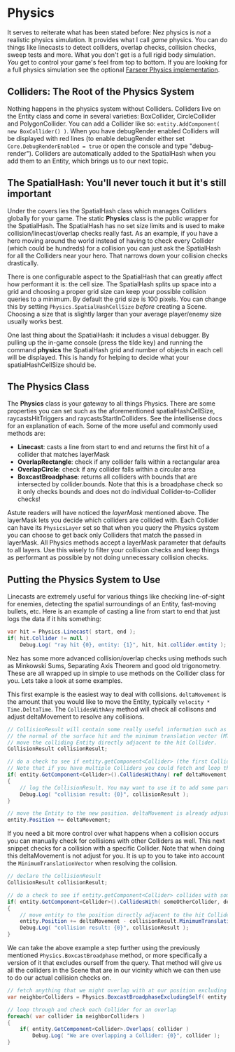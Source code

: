 # Physics

It serves to reiterate what has been stated before: Nez physics is _not_ a realistic physics simulation. It provides what I call _game_ physics. You can do things like linecasts to detect colliders, overlap checks, collision checks, sweep tests and more. What you don't get is a full rigid body simulation. _You_ get to control your game's feel from top to bottom. If you are looking for a full physics simulation see the optional [Farseer Physics implementation](FarseerPhysics.md).

## Colliders: The Root of the Physics System

Nothing happens in the physics system without Colliders. Colliders live on the Entity class and come in several varieties: BoxCollider, CircleCollider and PolygonCollider. You can add a Collider like so: `entity.AddComponent( new BoxCollider() )`. When you have debugRender enabled Colliders will be displayed with red lines \(to enable debugRender either set `Core.DebugRenderEnabled = true` or open the console and type "debug-render"\). Colliders are automatically added to the SpatialHash when you add them to an Entity, which brings us to our next topic.

## The SpatialHash: You'll never touch it but it's still important

Under the covers lies the SpatialHash class which manages Colliders globally for your game. The static **Physics** class is the public wrapper for the SpatialHash. The SpatialHash has no set size limits and is used to make collision/linecast/overlap checks really fast. As an example, if you have a hero moving around the world instead of having to check every Collider \(which could be hundreds\) for a collision you can just ask the SpatialHash for all the Colliders near your hero. That narrows down your collision checks drastically.

There is one configurable aspect to the SpatialHash that can greatly affect how performant it is: the cell size. The SpatialHash splits up space into a grid and choosing a proper grid size can keep your possible collision queries to a minimum. By default the grid size is 100 pixels. You can change this by setting `Physics.SpatialHashCellSize` _before_ creating a Scene. Choosing a size that is slightly larger than your average player/enemy size usually works best.

One last thing about the SpatialHash: it includes a visual debugger. By pulling up the in-game console \(press the tilde key\) and running the command **physics** the SpatialHash grid and number of objects in each cell will be displayed. This is handy for helping to decide what your spatialHashCellSize should be.

## The Physics Class

The **Physics** class is your gateway to all things Physics. There are some properties you can set such as the aforementioned spatialHashCellSize, raycastsHitTriggers and raycastsStartInColliders. See the intellisense docs for an explanation of each. Some of the more useful and commonly used methods are:

* **Linecast**: casts a line from start to end and returns the first hit of a collider that matches layerMask
* **OverlapRectangle**: check if any collider falls within a rectangular area
* **OverlapCircle**: check if any collider falls within a circular area
* **BoxcastBroadphase**: returns all colliders with bounds that are intersected by collider.bounds. Note that this is a broadphase check so it only checks bounds and does not do individual Collider-to-Collider checks!

Astute readers will have noticed the _layerMask_ mentioned above. The layerMask lets you decide which colliders are collided with. Each Collider can have its `PhysicsLayer` set so that when you query the Physics system you can choose to get back only Colliders that match the passed in layerMask. All Physics methods accept a layerMask parameter that defaults to all layers. Use this wisely to filter your collision checks and keep things as performant as possible by not doing unnecessary collision checks.

## Putting the Physics System to Use

Linecasts are extremely useful for various things like checking line-of-sight for enemies, detecting the spatial surroundings of an Entity, fast-moving bullets, etc. Here is an example of casting a line from start to end that just logs the data if it hits something:

```csharp
var hit = Physics.Linecast( start, end );
if( hit.Collider != null )
    Debug.Log( "ray hit {0}, entity: {1}", hit, hit.collider.entity );
```

Nez has some more advanced collision/overlap checks using methods such as Minkowski Sums, Separating Axis Theorem and good old trigonometry. These are all wrapped up in simple to use methods on the Collider class for you. Lets take a look at some examples.

This first example is the easiest way to deal with collisions. `deltaMovement` is the amount that you would like to move the Entity, typically `velocity * Time.DeltaTime`. The `CollidesWithAny` method will check all collisons and adjust deltaMovement to resolve any collisions.

```csharp
// CollisionResult will contain some really useful information such as the Collider that was hit,
// the normal of the surface hit and the minimum translation vector (MTV). The MTV can be used to
// move the colliding Entity directly adjacent to the hit Collider.
CollisionResult collisionResult;

// do a check to see if entity.getComponent<Collider> (the first Collider on the Entity) collides with any other Colliders in the Scene
// Note that if you have multiple Colliders you could fetch and loop through them instead of only checking the first one.
if( entity.GetComponent<Collider>().CollidesWithAny( ref deltaMovement, out collisionResult ) )
{
    // log the CollisionResult. You may want to use it to add some particle effects or anything else relevant to your game.
    Debug.Log( "collision result: {0}", collisionResult );
}

// move the Entity to the new position. deltaMovement is already adjusted to resolve collisions for us.
entity.Position += deltaMovement;
```

If you need a bit more control over what happens when a collision occurs you can manually check for collisions with other Colliders as well. This next snippet checks for a collision with a specific Collider. Note that when doing this deltaMovement is not adjust for you. It is up to you to take into account the `MinimumTranslationVector` when resolving the collision.

```csharp
// declare the CollisionResult
CollisionResult collisionResult;

// do a check to see if entity.getComponent<Collider> collides with someOtherCollider
if( entity.GetComponent<Collider>().CollidesWith( someOtherCollider, deltaMovement, out collisionResult ) )
{
    // move entity to the position directly adjacent to the hit Collider then log the CollisionResult
    entity.Position += deltaMovement - collisionResult.MinimumTranslationVector;
    Debug.Log( "collision result: {0}", collisionResult );
}
```

We can take the above example a step further using the previously mentioned `Physics.BoxcastBroadphase` method, or more specifically a version of it that excludes ourself from the query. That method will give us all the colliders in the Scene that are in our vicinity which we can then use to do our actual collision checks on.

```csharp
// fetch anything that we might overlap with at our position excluding ourself. We don't care about ourself here.
var neighborColliders = Physics.BoxcastBroadphaseExcludingSelf( entity.GetComponent<Collider> );

// loop through and check each Collider for an overlap
foreach( var collider in neighborColliders )
{
    if( entity.GetComponent<Collider>.Overlaps( collider )
        Debug.Log( "We are overlapping a Collider: {0}", collider );
}
```

